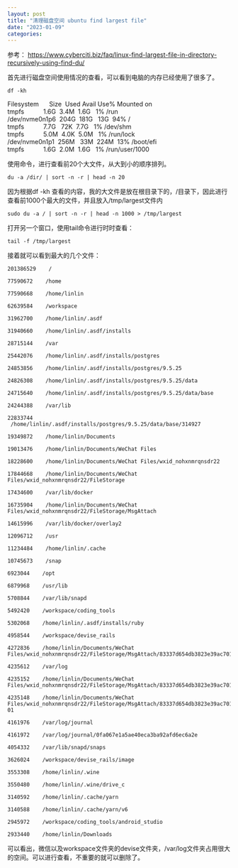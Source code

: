 ```yaml
---
layout: post
title: "清理磁盘空间 ubuntu find largest file"
date: "2023-01-09"
categories: 
---
```

<p>参考： <a href="https://www.cyberciti.biz/faq/linux-find-largest-file-in-directory-recursively-using-find-du/">https://www.cyberciti.biz/faq/linux-find-largest-file-in-directory-recursively-using-find-du/</a></p>

<p>首先进行磁盘空间使用情况的查看，可以看到电脑的内存已经使用了很多了。</p>

<pre>
<code>df -kh</code></pre>

<p>Filesystem&nbsp;&nbsp;&nbsp;&nbsp;&nbsp; Size&nbsp; Used Avail Use% Mounted on<br />
tmpfs&nbsp;&nbsp;&nbsp;&nbsp;&nbsp;&nbsp;&nbsp;&nbsp;&nbsp;&nbsp; 1.6G&nbsp; 3.4M&nbsp; 1.6G&nbsp;&nbsp; 1% /run<br />
/dev/nvme0n1p6&nbsp; 204G&nbsp; 181G&nbsp;&nbsp; 13G&nbsp; 94% /<br />
tmpfs&nbsp;&nbsp;&nbsp;&nbsp;&nbsp;&nbsp;&nbsp;&nbsp;&nbsp;&nbsp; 7.7G&nbsp;&nbsp; 72K&nbsp; 7.7G&nbsp;&nbsp; 1% /dev/shm<br />
tmpfs&nbsp;&nbsp;&nbsp;&nbsp;&nbsp;&nbsp;&nbsp;&nbsp;&nbsp;&nbsp; 5.0M&nbsp; 4.0K&nbsp; 5.0M&nbsp;&nbsp; 1% /run/lock<br />
/dev/nvme0n1p1&nbsp; 256M&nbsp;&nbsp; 33M&nbsp; 224M&nbsp; 13% /boot/efi<br />
tmpfs&nbsp;&nbsp;&nbsp;&nbsp;&nbsp;&nbsp;&nbsp;&nbsp;&nbsp;&nbsp; 1.6G&nbsp; 2.0M&nbsp; 1.6G&nbsp;&nbsp; 1% /run/user/1000</p>

<p>使用命令，进行查看前20个大文件，从大到小的顺序排列。</p>

<pre>
<code>du -a /dir/ | sort -n -r | head -n 20</code></pre>

<p>因为根据df -kh 查看的内容，我的大文件是放在根目录下的，/目录下，因此进行查看前1000个最大的文件，并且放入/tmp/largest文件内</p>

<pre>
<code>sudo du -a / | sort -n -r | head -n 1000 &gt; /tmp/largest</code></pre>

<p>打开另一个窗口，使用tail命令进行时时查看：</p>

<pre>
<code>tail -f /tmp/largest</code></pre>

<p>接着就可以看到最大的几个文件：</p>

<pre>
<code>201386529&nbsp;&nbsp; &nbsp;/

77590672&nbsp;&nbsp; &nbsp;/home

77590668&nbsp;&nbsp; &nbsp;/home/linlin

62639584&nbsp;&nbsp; &nbsp;/workspace

31962700&nbsp;&nbsp; &nbsp;/home/linlin/.asdf

31940660&nbsp;&nbsp; &nbsp;/home/linlin/.asdf/installs

28715144&nbsp;&nbsp; &nbsp;/var

25442076&nbsp;&nbsp; &nbsp;/home/linlin/.asdf/installs/postgres

24853856&nbsp;&nbsp; &nbsp;/home/linlin/.asdf/installs/postgres/9.5.25

24826308&nbsp;&nbsp; &nbsp;/home/linlin/.asdf/installs/postgres/9.5.25/data

24715640&nbsp;&nbsp; &nbsp;/home/linlin/.asdf/installs/postgres/9.5.25/data/base

24244388&nbsp;&nbsp; &nbsp;/var/lib

22833744&nbsp;&nbsp; &nbsp;/home/linlin/.asdf/installs/postgres/9.5.25/data/base/314927

19349872&nbsp;&nbsp; &nbsp;/home/linlin/Documents

19013476&nbsp;&nbsp; &nbsp;/home/linlin/Documents/WeChat Files

18228600&nbsp;&nbsp; &nbsp;/home/linlin/Documents/WeChat Files/wxid_nohxnmrqnsdr22

17844668&nbsp;&nbsp; &nbsp;/home/linlin/Documents/WeChat Files/wxid_nohxnmrqnsdr22/FileStorage

17434600&nbsp;&nbsp; &nbsp;/var/lib/docker

16735904&nbsp;&nbsp; &nbsp;/home/linlin/Documents/WeChat Files/wxid_nohxnmrqnsdr22/FileStorage/MsgAttach

14615996&nbsp;&nbsp; &nbsp;/var/lib/docker/overlay2

12096712&nbsp;&nbsp; &nbsp;/usr

11234484&nbsp;&nbsp; &nbsp;/home/linlin/.cache

10745673&nbsp;&nbsp; &nbsp;/snap

6923044&nbsp;&nbsp; &nbsp;/opt

6879968&nbsp;&nbsp; &nbsp;/usr/lib

5708844&nbsp;&nbsp; &nbsp;/var/lib/snapd

5492420&nbsp;&nbsp; &nbsp;/workspace/coding_tools

5302068&nbsp;&nbsp; &nbsp;/home/linlin/.asdf/installs/ruby

4958544&nbsp;&nbsp; &nbsp;/workspace/devise_rails

4272836&nbsp;&nbsp; &nbsp;/home/linlin/Documents/WeChat Files/wxid_nohxnmrqnsdr22/FileStorage/MsgAttach/83337d654db3823e39ac70116817c15c

4235612&nbsp;&nbsp; &nbsp;/var/log

4235152&nbsp;&nbsp; &nbsp;/home/linlin/Documents/WeChat Files/wxid_nohxnmrqnsdr22/FileStorage/MsgAttach/83337d654db3823e39ac70116817c15c/Image

4235148&nbsp;&nbsp; &nbsp;/home/linlin/Documents/WeChat Files/wxid_nohxnmrqnsdr22/FileStorage/MsgAttach/83337d654db3823e39ac70116817c15c/Image/2023-01

4161976&nbsp;&nbsp; &nbsp;/var/log/journal

4161972&nbsp;&nbsp; &nbsp;/var/log/journal/0fa067e1a5ae40eca3ba92afd6ec6a2e

4054332&nbsp;&nbsp; &nbsp;/var/lib/snapd/snaps

3626024&nbsp;&nbsp; &nbsp;/workspace/devise_rails/image

3553308&nbsp;&nbsp; &nbsp;/home/linlin/.wine

3550480&nbsp;&nbsp; &nbsp;/home/linlin/.wine/drive_c

3140592&nbsp;&nbsp; &nbsp;/home/linlin/.cache/yarn

3140588&nbsp;&nbsp; &nbsp;/home/linlin/.cache/yarn/v6

2945972&nbsp;&nbsp; &nbsp;/workspace/coding_tools/android_studio

2933440&nbsp;&nbsp; &nbsp;/home/linlin/Downloads</code></pre>

<p>可以看出，微信以及workspace文件夹的devise文件夹，/var/log文件夹占用很大的空间。可以进行查看，不重要的就可以删除了。</p>


